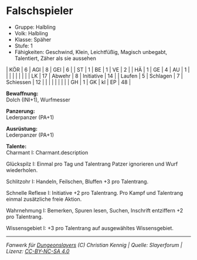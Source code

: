 # Falschspieler  
- Gruppe: Halbling  
- Volk: Halbling  
- Klasse: Späher  
- Stufe: 1  
- Fähigkeiten: Geschwind, Klein, Leichtfüßig, Magisch unbegabt, Talentiert, Zäher als sie aussehen  


| KÖR    | 6  | AGI      | 8  | GEI        | 6  |
| ST     | 1  | BE       | 1  | VE         | 2  |
| HÄ     | 1  | GE       | 4  | AU         | 1  |
|        |    |          |    |            |    |
| LK     | 17 | Abwehr   | 8  | Initiative | 14 |
| Laufen | 5  | Schlagen | 7  | Schiessen  | 12 |
|        |    |          |    |            |    |
| GH     | 1  | GK       | kl | EP         | 48 |


**Bewaffnung:**  
Dolch (INI+1), Wurfmesser

**Panzerung:**  
Lederpanzer (PA+1)

**Ausrüstung:**  
Lederpanzer (PA+1)

**Talente:**  
Charmant I: Charmant.description

Glückspilz I: Einmal pro Tag und Talentrang Patzer ignorieren und Wurf wiederholen.

Schlitzohr I: Handeln, Feilschen, Bluffen +3 pro Talentrang.

Schnelle Reflexe I: Initiative +2 pro Talentrang. Pro Kampf und Talentrang einmal zusätzliche freie Aktion.

Wahrnehmung I: Bemerken, Spuren lesen, Suchen, Inschrift entziffern +2 pro Talentrang.

Wissensgebiet I: +3 pro Talentrang auf ausgewähltes Wissensgebiet.





___
*Fanwerk für [Dungeonslayers](https://www.dungeonslayers.net/) (C) Christian Kennig | Quelle: Slayerforum | Lizenz: [CC-BY-NC-SA 4.0](https://creativecommons.org/licenses/by-nc-sa/4.0/deed.de)*